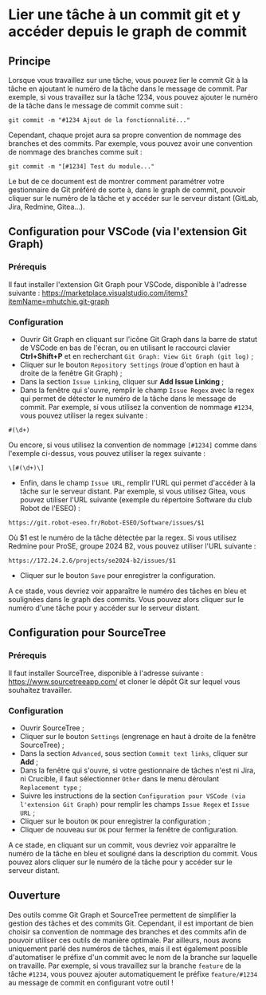 # Lier une tâche à un commit git et y accéder depuis le graph de commit
## Principe
Lorsque vous travaillez sur une tâche, vous pouvez lier le commit Git à la tâche en ajoutant le numéro de la tâche dans le message de commit. Par exemple, si vous travaillez sur la tâche 1234, vous pouvez ajouter le numéro de la tâche dans le message de commit comme suit :
```
git commit -m "#1234 Ajout de la fonctionnalité..."
```
Cependant, chaque projet aura sa propre convention de nommage des branches et des commits. Par exemple, vous pouvez avoir une convention de nommage des branches comme suit :
```
git commit -m "[#1234] Test du module..."
```
Le but de ce document est de montrer comment paramétrer votre gestionnaire de Git préféré de sorte à, dans le graph de commit, pouvoir cliquer sur le numéro de la tâche et y accéder sur le serveur distant (GitLab, Jira, Redmine, Gitea...).

## Configuration pour VSCode (via l'extension Git Graph)
### Prérequis
Il faut installer l'extension Git Graph pour VSCode, disponible à l'adresse suivante : https://marketplace.visualstudio.com/items?itemName=mhutchie.git-graph
### Configuration
* Ouvrir Git Graph en cliquant sur l'icône Git Graph dans la barre de statut de VSCode en bas de l'écran, ou en utilisant le raccourci clavier __Ctrl+Shift+P__ et en recherchant `Git Graph: View Git Graph (git log)` ;
* Cliquer sur le bouton `Repository Settings` (roue d'option en haut à droite de la fenêtre Git Graph) ;
* Dans la section `Issue Linking`, cliquer sur __Add Issue Linking__ ;
* Dans la fenêtre qui s'ouvre, remplir le champ `Issue Regex` avec la regex qui permet de détecter le numéro de la tâche dans le message de commit. Par exemple, si vous utilisez la convention de nommage `#1234`, vous pouvez utiliser la regex suivante :
```
#(\d+)
```
Ou encore, si vous utilisez la convention de nommage `[#1234]` comme dans l'exemple ci-dessus, vous pouvez utiliser la regex suivante :
```
\[#(\d+)\]
```
* Enfin, dans le champ `Issue URL`, remplir l'URL qui permet d'accéder à la tâche sur le serveur distant. Par exemple, si vous utilisez Gitea, vous pouvez utiliser l'URL suivante (exemple du répertoire Software du club Robot de l'ESEO) :
```
https://git.robot-eseo.fr/Robot-ESEO/Software/issues/$1
```
Où $1 est le numéro de la tâche détectée par la regex.
Si vous utilisez Redmine pour ProSE, groupe 2024 B2, vous pouvez utiliser l'URL suivante :
```
https://172.24.2.6/projects/se2024-b2/issues/$1
```
* Cliquer sur le bouton `Save` pour enregistrer la configuration.

A ce stade, vous devriez voir apparaître le numéro des tâches en bleu et soulignées dans le graph des commits. Vous pouvez alors cliquer sur le numéro d'une tâche pour y accéder sur le serveur distant.

## Configuration pour SourceTree
### Prérequis
Il faut installer SourceTree, disponible à l'adresse suivante : https://www.sourcetreeapp.com/ et cloner le dépôt Git sur lequel vous souhaitez travailler.
### Configuration
* Ouvrir SourceTree ;
* Cliquer sur le bouton `Settings` (engrenage en haut à droite de la fenêtre SourceTree) ;
* Dans la section `Advanced`, sous section `Commit text links`, cliquer sur __Add__ ;
* Dans la fenêtre qui s'ouvre, si votre gestionnaire de tâches n'est ni Jira, ni Crucible, il faut sélectionner `Other` dans le menu déroulant `Replacement type` ;
* Suivre les instructions de la section `Configuration pour VSCode (via l'extension Git Graph)` pour remplir les champs `Issue Regex` et `Issue URL` ;
* Cliquer sur le bouton `OK` pour enregistrer la configuration ;
* Cliquer de nouveau sur `OK` pour fermer la fenêtre de configuration.

A ce stade, en cliquant sur un commit, vous devriez voir apparaître le numéro de la tâche en bleu et souligné dans la description du commit. Vous pouvez alors cliquer sur le numéro de la tâche pour y accéder sur le serveur distant.

## Ouverture
Des outils comme Git Graph et SourceTree permettent de simplifier la gestion des tâches et des commits Git. Cependant, il est important de bien choisir sa convention de nommage des branches et des commits afin de pouvoir utiliser ces outils de manière optimale. Par ailleurs, nous avons uniquement parlé des numéros de tâches, mais il est également possible d'automatiser le préfixe d'un commit avec le nom de la branche sur laquelle on travaille. Par exemple, si vous travaillez sur la branche `feature` de la tâche `#1234`, vous pouvez ajouter automatiquement le préfixe `feature/#1234` au message de commit en configurant votre outil !  